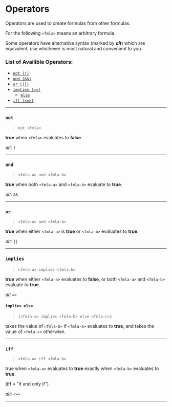 # Operators

Operators are used to create formulas from other formulas.

For the following `<fmla>` means an arbitrary formula.

Some operators have alternative syntax (marked by **_alt_**) which are equivalent, use whichever is most natural and convenient to you.

### List of Availible Operators:

- [`not (!)`](./operators.md#not)
- [`and (&&)`](./operators.md#and)
- [`or (||)`](./operators.md#or)
- [`implies (=>)`](./operators.md#implies)
  - [`else`](./operators.md#implies-else)
- [`iff (<=>)`](./operators.md#iff)

---

### `not`

> `not <fmla>`

**true** when `<fmla>` evaluates to **false**

_alt:_ `!`

<!-- ```admonish example
test 123
~~~
tesdt 123
~~~
``` -->

---

### `and`

> `<fmla-a> and <fmla-b>`

**true** when both `<fmla-a>` and `<fmla-b>` evaluate to **true**.

_alt:_ `&&`

---

### `or`

> `<fmla-a> and <fmla-b>`

**true** when either `<fmla-a>` is **true** or `<fmla-b>` evaluates to **true**.

_alt:_ `||`

---

### `implies`

> `<fmla-a> implies <fmla-b>`:

**true** when either `<fmla-a>` evaluates to **false**, or both `<fmla-a>` and `<fmla-b>` evaluate to **true**.

_alt_ `=>`

#### `implies else`

> `{<fmla-a> implies <fmla-b> else <fmla-c>}`

takes the value of `<fmla-b>` if `<fmla-a>` evaluates to **true**, and takes the value of `<fmla-c>` otherwise.

---

### `iff`

> `<fmla-a> iff <fmla-b>`

true when `<fmla-a>` evaluates to **true** exactly when `<fmla-b>` evaluates to **true**.

(iff = "if and only if")

_alt:_ `<=>`

---
